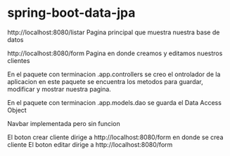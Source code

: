 # spring-boot-data-jpa
http://localhost:8080/listar
Pagina principal que muestra nuestra base de datos

http://localhost:8080/form
Pagina en donde creamos y editamos nuestros clientes

En el paquete con terminacion .app.controllers se creo el ontrolador de la aplicacion
en este paquete se encuentra los metodos para guardar, modificar y mostrar nuestra pagina.

En el paquete con terminacion .app.models.dao se guarda el Data Access Object

Navbar implementada pero sin funcion

El boton crear cliente dirige a http://localhost:8080/form en donde se crea cliente
El boton editar dirige a http://localhost:8080/form
